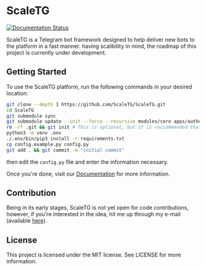 # ScaleTG
[![Documentation Status](https://readthedocs.org/projects/scaletg/badge/?version=latest)](https://scaletg.readthedocs.io/en/latest/?badge=latest)

ScaleTG is a Telegram bot framework designed to help deliver new bots to the platform in a fast manner.
having scalibility in mind, the roadmap of this project is currently under development.

## Getting Started
To use the ScaleTG platform, run the following commands in your desired location:

```bash
git clone --depth 1 https://github.com/ScaleTG/ScaleTG.git
cd ScaleTG
git submodule sync
git submodule update --init --force --recursive modules/core apps/authorization
rm -rf .git && git init # This is optional, but it is reccommended that you initialize a new git repository
python3 -m venv .env
./.env/bin/pip3 install -r requirements.txt
cp config.example.py config.py
git add . && git commit -m "initial commit"
```
then edit the `config.py` file and enter the information necessary.

Once you're done, visit our [Documentation](https://scaletg.readthedocs.io/en/latest/) for more information.

## Contribution
Being in its early stages, ScaleTG is not yet open for code contributions, however, if you're interested in the idea, hit me up through my e-mail (available [here](https://github.com/WiGeeky)).

## License
This project is licensed under the MIT license. See LICENSE for more information. 
